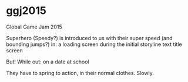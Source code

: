 # ggj2015
Global Game Jam 2015

Superhero (Speedy?) is introduced to us with their super speed (and bounding jumps?) in:
a loading screen
during the initial storyline text
title screen

But! While out:
on a date
at school

They have to spring to action, in their normal clothes. Slowly.
